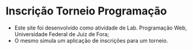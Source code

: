 # Inscrição Torneio Programação 

 - Este site foi desenvolvido como atividade de Lab. Programação Web, Universidade Federal de Juiz de Fora;
 - O mesmo simula um aplicação de inscrições para um torneio.
